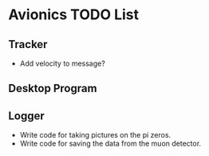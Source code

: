 # Avionics TODO List
## Tracker
* Add velocity to message?
## Desktop Program
## Logger
* Write code for taking pictures on the pi zeros.
* Write code for saving the data from the muon detector. 